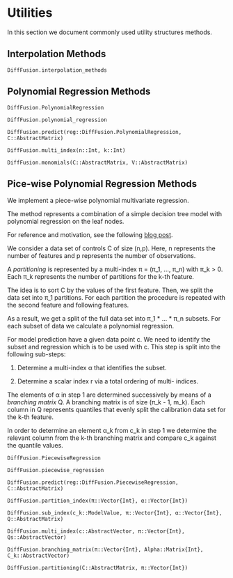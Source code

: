 # Utilities

In this section we document commonly used utility structures methods.

## Interpolation Methods

```@docs
DiffFusion.interpolation_methods
```

## Polynomial Regression Methods

```@docs
DiffFusion.PolynomialRegression
```

```@docs
DiffFusion.polynomial_regression
```

```@docs
DiffFusion.predict(reg::DiffFusion.PolynomialRegression, C::AbstractMatrix)
```

```@docs
DiffFusion.multi_index(n::Int, k::Int)
```

```@docs
DiffFusion.monomials(C::AbstractMatrix, V::AbstractMatrix)
```

## Pice-wise Polynomial Regression Methods

We implement a piece-wise polynomial multivariate regression.

The method represents a combination of a simple decision tree model
with polynomial regression on the leaf nodes.

For reference and motivation, see the following [blog post](https://towardsdatascience.com/linear-tree-the-perfect-mix-of-linear-model-and-decision-tree-2eaed21936b7).


We consider a data set of controls C of size (n,p). Here, n represents the
number of features and p represents the number of observations.

A *partitioning* is represented by a multi-index π = (π_1, ..., π_n)
with π_k > 0. Each π_k represents the number of partitions for the
k-th feature.

The idea is to sort C by the values of the first feature. Then, we split
the data set into π_1 partitions. For each partition the procedure is
repeated with the second feature and following features.

As a result, we get a split of the full data set into π_1 * ... * π_n
subsets. For each subset of data we calculate a polynomial regression.

For model prediction have a given data point c. We need to identify the
subset and regression which is to be used with c. This step is split
into the following sub-steps:

  1. Determine a multi-index α that identifies the subset.

  2. Determine a scalar index r via a total ordering of multi-
     indices.

The elements of α in step 1 are determined successively by means of
a *branching matrix* Q. A branching matrix is of size (π_k - 1, m_k).
Each column in Q represents quantiles that evenly split the calibration
data set for the k-th feature.

In order to determine an element α_k from c_k in step 1 we determine
the relevant column from the k-th branching matrix and compare c_k against
the quantile values.


```@docs
DiffFusion.PiecewiseRegression
```

```@docs
DiffFusion.piecewise_regression
```

```@docs
DiffFusion.predict(reg::DiffFusion.PiecewiseRegression, C::AbstractMatrix)
```

```@docs
DiffFusion.partition_index(π::Vector{Int}, α::Vector{Int})
```

```@docs
DiffFusion.sub_index(c_k::ModelValue, π::Vector{Int}, α::Vector{Int}, Q::AbstractMatrix)
```

```@docs
DiffFusion.multi_index(c::AbstractVector, π::Vector{Int}, Qs::AbstractVector)
```

```@docs
DiffFusion.branching_matrix(π::Vector{Int}, Alpha::Matrix{Int}, C_k::AbstractVector)
```

```@docs
DiffFusion.partitioning(C::AbstractMatrix, π::Vector{Int})
```
